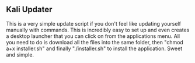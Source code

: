 Kali Updater
-----------------------------
This is a very simple update script if you don't feel like updating yourself manually with commands. This is incredibly easy to set up and even creates a desktop launcher that you can click on from the applications menu. All you need to do is download all the files into the same folder, then "chmod a+x installer.sh" and finally "./installer.sh" to install the application. Sweet and simple.

